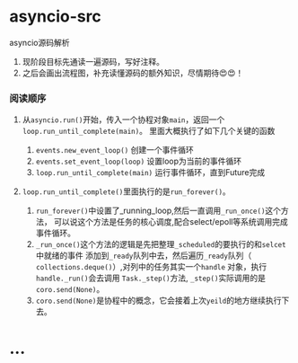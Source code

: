# asyncio-src
asyncio源码解析

1. 现阶段目标先通读一遍源码，写好注释。
2. 之后会画出流程图，补充读懂源码的额外知识，尽情期待😍😍！


### 阅读顺序
1. 从`asyncio.run()`开始，传入一个协程对象`main`，返回一个`loop.run_until_complete(main)`。
里面大概执行了如下几个关键的函数
    1. `events.new_event_loop()` 创建一个事件循环
    2. `events.set_event_loop(loop)` 设置loop为当前的事件循环
    3. `loop.run_until_complete(main)` 运行事件循环，直到Future完成
    
2. `loop.run_until_complete()`里面执行的是`run_forever()`。
    1. `run_forever()`中设置了_running_loop,然后一直调用`_run_once()`这个方法，
    可以说这个方法是任务的核心调度,配合select/epoll等系统调用完成事件循环。
    2. `_run_once()`这个方法的逻辑是先把整理`_scheduled`的要执行的和`selcet`中就绪的事件
    添加到`_ready`队列中去，然后遍历`_ready`队列（ `collections.deque()`）,对列中的任务其实一个`handle`
    对象，执行`handle._run()`会去调用 `Task._step()`方法, `_step()`实际调用的是`coro.send(None)`。
    3. `coro.send(None)`是协程中的概念，它会接着上次`yeild`的地方继续执行下去。
    
    
    
    

# ...